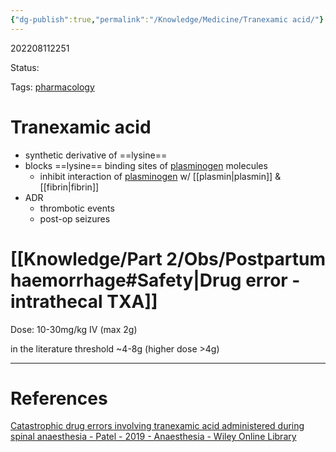 ```yaml
---
{"dg-publish":true,"permalink":"/Knowledge/Medicine/Tranexamic acid/"}
---
```



202208112251

Status: 

Tags: [pharmacology](pharmacology.md)

# Tranexamic acid
- synthetic derivative of ==lysine==
- blocks ==lysine== binding sites of [plasminogen](plasminogen) molecules
	- inhibit interaction of [plasminogen](plasminogen) w/ [[plasmin\|plasmin]] & [[fibrin\|fibrin]]
- ADR
	- thrombotic events
	- post-op seizures

# [[Knowledge/Part 2/Obs/Postpartum haemorrhage#Safety\|Drug error - intrathecal TXA]]

Dose:
10-30mg/kg IV (max 2g)

in the literature threshold ~4-8g (higher dose >4g)

___
# References
[Catastrophic drug errors involving tranexamic acid administered during spinal anaesthesia - Patel - 2019 - Anaesthesia - Wiley Online Library](https://associationofanaesthetists-publications.onlinelibrary.wiley.com/doi/full/10.1111/anae.14662)

